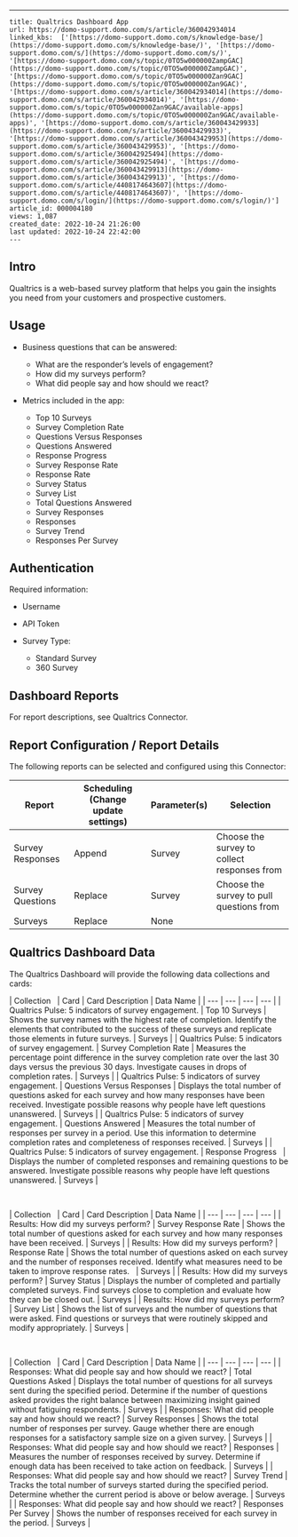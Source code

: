 ---
    title: Qualtrics Dashboard App
    url: https://domo-support.domo.com/s/article/360042934014
    linked_kbs:  ['[https://domo-support.domo.com/s/knowledge-base/](https://domo-support.domo.com/s/knowledge-base/)', '[https://domo-support.domo.com/s/](https://domo-support.domo.com/s/)', '[https://domo-support.domo.com/s/topic/0TO5w000000ZampGAC](https://domo-support.domo.com/s/topic/0TO5w000000ZampGAC)', '[https://domo-support.domo.com/s/topic/0TO5w000000Zan9GAC](https://domo-support.domo.com/s/topic/0TO5w000000Zan9GAC)', '[https://domo-support.domo.com/s/article/360042934014](https://domo-support.domo.com/s/article/360042934014)', '[https://domo-support.domo.com/s/topic/0TO5w000000Zan9GAC/available-apps](https://domo-support.domo.com/s/topic/0TO5w000000Zan9GAC/available-apps)', '[https://domo-support.domo.com/s/article/360043429933](https://domo-support.domo.com/s/article/360043429933)', '[https://domo-support.domo.com/s/article/360043429953](https://domo-support.domo.com/s/article/360043429953)', '[https://domo-support.domo.com/s/article/360042925494](https://domo-support.domo.com/s/article/360042925494)', '[https://domo-support.domo.com/s/article/360043429913](https://domo-support.domo.com/s/article/360043429913)', '[https://domo-support.domo.com/s/article/4408174643607](https://domo-support.domo.com/s/article/4408174643607)', '[https://domo-support.domo.com/s/login/](https://domo-support.domo.com/s/login/)']
    article_id: 000004180
    views: 1,087
    created_date: 2022-10-24 21:26:00
    last updated: 2022-10-24 22:42:00
    ---



Intro
-----


Qualtrics is a web-based survey platform that helps you gain the insights you need from your customers and prospective customers.


Usage
-----


* Business questions that can be answered:


	+ What are the responder’s levels of engagement?
	+ How did my surveys perform?
	+ What did people say and how should we react?
* Metrics included in the app:


	+ Top 10 Surveys
	+ Survey Completion Rate
	+ Questions Versus Responses
	+ Questions Answered
	+ Response Progress
	+ Survey Response Rate
	+ Response Rate
	+ Survey Status
	+ Survey List
	+ Total Questions Answered
	+ Survey Responses
	+ Responses
	+ Survey Trend
	+ Responses Per Survey


Authentication
--------------


Required information:


* Username
* API Token
* Survey Type:


	+ Standard Survey
	+ 360 Survey


Dashboard Reports
-----------------


For report descriptions, see Qualtrics Connector.


Report Configuration / Report Details
-------------------------------------


The following reports can be selected and configured using this Connector:




| Report | Scheduling (Change update settings) | Parameter(s) | Selection |
| --- | --- | --- | --- |
| Survey Responses | Append | Survey | Choose the survey to collect responses from |
| Survey Questions | Replace | Survey | Choose the survey to pull questions from |
| Surveys | Replace | None |   |


Qualtrics Dashboard Data
------------------------


The Qualtrics Dashboard will provide the following data collections and cards:




| Collection
  | Card | Card Description | Data Name |
| --- | --- | --- | --- |
| Qualtrics Pulse: 5 indicators of survey engagement. | Top 10 Surveys | Shows the survey names with the highest rate of completion. Identify the elements that contributed to the success of these surveys and replicate those elements in future surveys. | Surveys |
| Qualtrics Pulse: 5 indicators of survey engagement. | Survey Completion Rate | Measures the percentage point difference in the survey completion rate over the last 30 days versus the previous 30 days. Investigate causes in drops of completion rates. | Surveys |
| Qualtrics Pulse: 5 indicators of survey engagement. | Questions Versus Responses | Displays the total number of questions asked for each survey and how many responses have been received. Investigate possible reasons why people have left questions unanswered. | Surveys |
| Qualtrics Pulse: 5 indicators of survey engagement. | Questions Answered | Measures the total number of responses per survey in a period. Use this information to determine completion rates and completeness of responses received. | Surveys |
| Qualtrics Pulse: 5 indicators of survey engagement. | Response Progress
  | Displays the number of completed responses and remaining questions to be answered. Investigate possible reasons why people have left questions unanswered. | Surveys |


 




| Collection
  | Card | Card Description | Data Name |
| --- | --- | --- | --- |
| Results: How did my surveys perform? | Survey Response Rate | Shows the total number of questions asked for each survey and how many responses have been received. | Surveys |
| Results: How did my surveys perform? | Response Rate | Shows the total number of questions asked on each survey and the number of responses received. Identify what measures need to be taken to improve response rates.
  | Surveys |
| Results: How did my surveys perform? | Survey Status | Displays the number of completed and partially completed surveys. Find surveys close to completion and evaluate how they can be closed out. | Surveys |
| Results: How did my surveys perform? | Survey List | Shows the list of surveys and the number of questions that were asked. Find questions or surveys that were routinely skipped and modify appropriately. | Surveys |


 




| Collection
  | Card | Card Description | Data Name |
| --- | --- | --- | --- |
| Responses: What did people say and how should we react? | Total Questions Asked | Displays the total number of questions for all surveys sent during the specified period. Determine if the number of questions asked provides the right balance between maximizing insight gained without fatiguing respondents. | Surveys |
| Responses: What did people say and how should we react? | Survey Responses | Shows the total number of responses per survey. Gauge whether there are enough responses for a satisfactory sample size on a given survey. | Surveys |
| Responses: What did people say and how should we react? | Responses | Measures the number of responses received by survey. Determine if enough data has been received to take action on feedback. | Surveys |
| Responses: What did people say and how should we react? | Survey Trend | Tracks the total number of surveys started during the specified period. Determine whether the current period is above or below average. | Surveys |
| Responses: What did people say and how should we react? | Responses Per Survey | Shows the number of responses received for each survey in the period. | Surveys |


 


 

